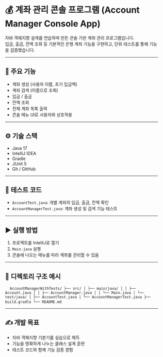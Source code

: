 # 💰 계좌 관리 콘솔 프로그램 (Account Manager Console App)

자바 객체지향 설계를 연습하며 만든 콘솔 기반 계좌 관리 프로그램입니다.  
입금, 출금, 잔액 조회 등 기본적인 은행 계좌 기능을 구현하고, 단위 테스트를 통해 기능을 검증했습니다.

---

## 📌 주요 기능

- 계좌 생성 (사용자 이름, 초기 입금액)
- 계좌 검색 (이름으로 조회)
- 입금 / 출금
- 잔액 조회
- 전체 계좌 목록 출력
- 콘솔 메뉴 UI로 사용자와 상호작용

---

## ⚙️ 기술 스택

- Java 17  
- IntelliJ IDEA  
- Gradle  
- JUnit 5  
- Git / GitHub  

---

## 🧪 테스트 코드

- `AccountTest.java`: 개별 계좌의 입금, 출금, 잔액 확인
- `AccountManagerTest.java`: 계좌 생성 및 검색 기능 테스트

---

## ▶️ 실행 방법

1. 프로젝트를 IntelliJ로 열기  
2. `Main.java` 실행  
3. 콘솔에 나오는 메뉴를 따라 계좌를 관리할 수 있음

---

## 📂 디렉토리 구조 예시

<pre> <code> AccountManagerWithTests/ ├── src/ │ ├── main/java/ │ │ ├── Account.java │ │ ├── AccountManager.java │ │ └── Main.java │ └── test/java/ │ ├── AccountTest.java │ └── AccountManagerTest.java ├── build.gradle └── README.md </code> </pre>

---

## ✍️ 개발 목표

- 자바 객체지향 기본기를 실습으로 체득
- 기능을 명확하게 나누는 클래스 설계 훈련
- 테스트 코드와 함께 기능 검증 경험

